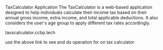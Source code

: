 TaxCalculator Application
The TaxCalculator is a web-based application designed to help individuals calculate their income tax based on their annual gross income, extra income, and total applicable deductions. It also considers the user's age group to apply different tax rates accordingly.

taxscalculator.ccbp.tech

use the above link to see and do operation for on tax calculator
